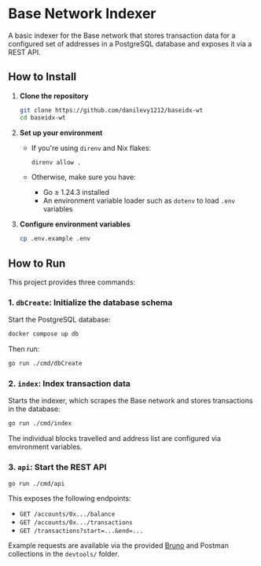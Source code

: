 # Base Network Indexer

A basic indexer for the Base network that stores transaction data for a configured set of addresses in a PostgreSQL database and exposes it via a REST API.

## How to Install

1. **Clone the repository**

   ```sh
   git clone https://github.com/danilevy1212/baseidx-wt
   cd baseidx-wt
   ```

2. **Set up your environment**

   * If you're using `direnv` and Nix flakes:

     ```sh
     direnv allow .
     ```

   * Otherwise, make sure you have:

     * Go ≥ 1.24.3 installed
     * An environment variable loader such as `dotenv` to load `.env` variables

3. **Configure environment variables**

   ```sh
   cp .env.example .env
   ```

## How to Run

This project provides three commands:

### 1. `dbCreate`: Initialize the database schema

Start the PostgreSQL database:

```sh
docker compose up db
```

Then run:

```sh
go run ./cmd/dbCreate
```

### 2. `index`: Index transaction data

Starts the indexer, which scrapes the Base network and stores transactions in the database:

```sh
go run ./cmd/index
```

The individual blocks travelled and address list are configured via environment variables.

### 3. `api`: Start the REST API

```sh
go run ./cmd/api
```

This exposes the following endpoints:

* `GET /accounts/0x.../balance`
* `GET /accounts/0x.../transactions`
* `GET /transactions?start=...&end=...`

Example requests are available via the provided [Bruno](https://www.usebruno.com/) and Postman collections in the `devtools/` folder.
